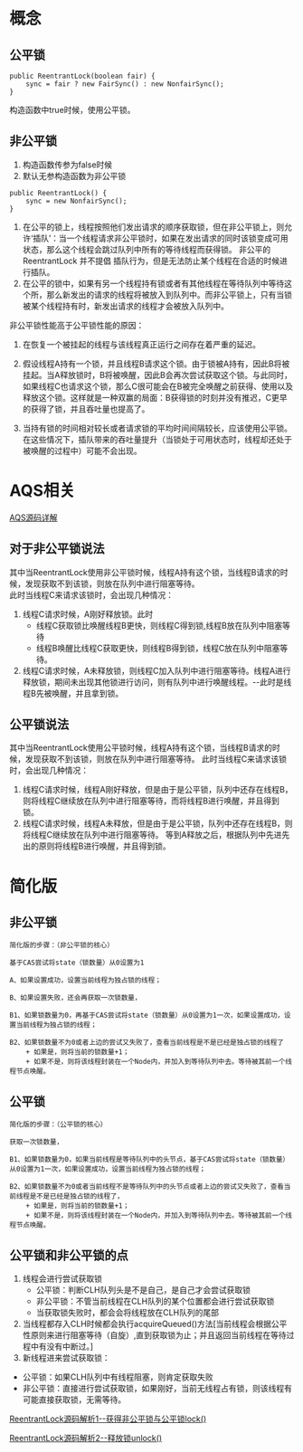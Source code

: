 # 概念
## 公平锁
```
public ReentrantLock(boolean fair) {
    sync = fair ? new FairSync() : new NonfairSync();
}
```
构造函数中true时候，使用公平锁。

## 非公平锁
1. 构造函数传参为false时候
2. 默认无参构造函数为非公平锁
```
public ReentrantLock() {
    sync = new NonfairSync();
}
```

1. 在公平的锁上，线程按照他们发出请求的顺序获取锁，但在非公平锁上，则允许‘插队’：当一个线程请求非公平锁时，如果在发出请求的同时该锁变成可用状态，那么这个线程会跳过队列中所有的等待线程而获得锁。     非公平的ReentrantLock 并不提倡 插队行为，但是无法防止某个线程在合适的时候进行插队。
2. 在公平的锁中，如果有另一个线程持有锁或者有其他线程在等待队列中等待这个所，那么新发出的请求的线程将被放入到队列中。而非公平锁上，只有当锁被某个线程持有时，新发出请求的线程才会被放入队列中。

非公平锁性能高于公平锁性能的原因：
1. 在恢复一个被挂起的线程与该线程真正运行之间存在着严重的延迟。


1. 假设线程A持有一个锁，并且线程B请求这个锁。由于锁被A持有，因此B将被挂起。当A释放锁时，B将被唤醒，因此B会再次尝试获取这个锁。与此同时，如果线程C也请求这个锁，那么C很可能会在B被完全唤醒之前获得、使用以及释放这个锁。这样就是一种双赢的局面：B获得锁的时刻并没有推迟，C更早的获得了锁，并且吞吐量也提高了。
3. 当持有锁的时间相对较长或者请求锁的平均时间间隔较长，应该使用公平锁。在这些情况下，插队带来的吞吐量提升（当锁处于可用状态时，线程却还处于被唤醒的过程中）可能不会出现。


# AQS相关
[AQS源码详解](https://blog.csdn.net/pfnie/article/details/53191892)


## 对于非公平锁说法
其中当ReentrantLock使用非公平锁时候，线程A持有这个锁，当线程B请求的时候，发现获取不到该锁，则放在队列中进行阻塞等待。   
此时当线程C来请求该锁时，会出现几种情况：
1. 线程C请求时候，A刚好释放锁。此时
   + 线程C获取锁比唤醒线程B更快，则线程C得到锁,线程B放在队列中阻塞等待
   + 线程B唤醒比线程C获取更快，则线程B得到锁，线程C放在队列中阻塞等待。
2. 线程C请求时候，A未释放锁，则线程C加入队列中进行阻塞等待。线程A进行释放锁，期间未出现其他锁进行访问，则有队列中进行唤醒线程。--此时是线程B先被唤醒，并且拿到锁。


## 公平锁说法
其中当ReentrantLock使用公平锁时候，线程A持有这个锁，当线程B请求的时候，发现获取不到该锁，则放在队列中进行阻塞等待。
此时当线程C来请求该锁时，会出现几种情况：
1. 线程C请求时候，线程A刚好释放，但是由于是公平锁，队列中还存在线程B，则将线程C继续放在队列中进行阻塞等待，而将线程B进行唤醒，并且得到锁。
2. 线程C请求时候，线程A未释放，但是由于是公平锁，队列中还存在线程B，则将线程C继续放在队列中进行阻塞等待。
等到A释放之后，根据队列中先进先出的原则将线程B进行唤醒，并且得到锁。




# 简化版

## 非公平锁
```
简化版的步骤：（非公平锁的核心）

基于CAS尝试将state（锁数量）从0设置为1

A、如果设置成功，设置当前线程为独占锁的线程；

B、如果设置失败，还会再获取一次锁数量，

B1、如果锁数量为0，再基于CAS尝试将state（锁数量）从0设置为1一次，如果设置成功，设置当前线程为独占锁的线程；

B2、如果锁数量不为0或者上边的尝试又失败了，查看当前线程是不是已经是独占锁的线程了
    + 如果是，则将当前的锁数量+1；
    + 如果不是，则将该线程封装在一个Node内，并加入到等待队列中去。等待被其前一个线程节点唤醒。

```

## 公平锁
```
简化版的步骤：（公平锁的核心）

获取一次锁数量，

B1、如果锁数量为0，如果当前线程是等待队列中的头节点，基于CAS尝试将state（锁数量）从0设置为1一次，如果设置成功，设置当前线程为独占锁的线程；

B2、如果锁数量不为0或者当前线程不是等待队列中的头节点或者上边的尝试又失败了，查看当前线程是不是已经是独占锁的线程了，
    + 如果是，则将当前的锁数量+1；
    + 如果不是，则将该线程封装在一个Node内，并加入到等待队列中去。等待被其前一个线程节点唤醒。

```





## 公平锁和非公平锁的点
1. 线程会进行尝试获取锁
   + 公平锁：判断CLH队列头是不是自己，是自己才会尝试获取锁
   + 非公平锁：不管当前线程在CLH队列的某个位置都会进行尝试获取锁
   + 当获取锁失败时，都会会将线程放在CLH队列的尾部
2. 当线程都存入CLH时候都会执行acquireQueued()方法[当前线程会根据公平性原则来进行阻塞等待（自旋）,直到获取锁为止；并且返回当前线程在等待过程中有没有中断过。]
3. 新线程进来尝试获取锁：
  + 公平锁：如果CLH队列中有线程阻塞，则肯定获取失败
  + 非公平锁：直接进行尝试获取锁，如果刚好，当前无线程占有锁，则该线程有可能直接获取锁，无需等待。





[ReentrantLock源码解析1--获得非公平锁与公平锁lock()](https://www.cnblogs.com/java-zhao/p/5131544.html)

[ReentrantLock源码解析2--释放锁unlock()](http://www.cnblogs.com/java-zhao/p/5133402.html)